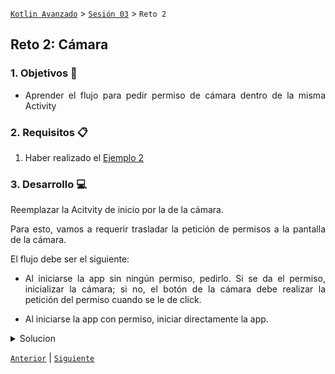 [`Kotlin Avanzado`](../../Readme.md) > [`Sesión 03`](../Readme.md) > `Reto 2`

## Reto 2: Cámara

<div style="text-align: justify;">




### 1. Objetivos :dart:

- Aprender el flujo para pedir permiso de cámara dentro de la misma Activity

### 2. Requisitos :clipboard:

1. Haber realizado el [Ejemplo 2](Ejemplo-02)

### 3. Desarrollo :computer:

Reemplazar la Acitvity de inicio por la de la cámara.

Para esto, vamos a requerir trasladar la petición de permisos a la pantalla de la cámara.

El flujo debe ser el siguiente:

- Al iniciarse la app sin ningún permiso, pedirlo. Si se da el permiso, inicializar la cámara; si no, el botón de la cámara debe realizar la petición del permiso cuando se le de click.

- Al iniciarse la app con permiso, iniciar directamente la app.

<details>
	<summary>Solucion</summary>
1. En el archivo de Manifiesto, Reemplazar 
Elimina la declaración del CameraActivity actual

```xml
<activity android:name=".CameraActivity">
```

Y reemplaza la declaración de MainActivity por el de la cámara

```xml
<activity
            android:name=".CameraActivity"
            android:exported="true">
            <intent-filter>
                <action android:name="android.intent.action.MAIN" />

                <category android:name="android.intent.category.LAUNCHER" />
            </intent-filter>
        </activity>
```

2. Englobar el startCamera y el listener del botón en un método setupCamera:

   ```kotlin
    private fun setupCamera() {
           lifecycleScope.launch {
               startCamera()
           }
   
           binding.captureButton.setOnClickListener {
               takePhoto()
           }
       }
   ```

​	3. Escribir esta condicionante

```kotlin
if(checkCameraPermission()){
            setupCamera()
        } else{
            requestPermissions()
            binding.captureButton.setOnClickListener {
                requestPermissions()
            }
        }
```

4. copiar y pegar las funciones ***onRequestPermissionResult***, ***checkCameraPermission*** y ***requestPermissions*** en *CameraActivity*.  Si el permiso es aceptado en onRequestPermissionResult, llamar a setupCamera().

</details>



[`Anterior`](../Ejemplo-02) | [`Siguiente`](../Proyecto)      

</div>


